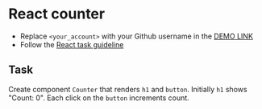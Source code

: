 # React counter
- Replace `<your_account>` with your Github username in the [DEMO LINK](https://nchuhrina.github.io/react_counter/)
- Follow the [React task guideline](https://github.com/mate-academy/react_task-guideline#react-tasks-guideline)

## Task
Create component `Counter` that renders `h1` and `button`. Initially `h1` shows
"Count: 0". Each click on the `button` increments count.
